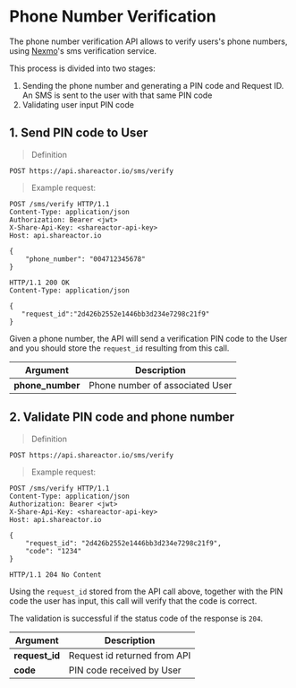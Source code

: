 # Phone Number Verification

The phone number verification API allows to verify users's phone numbers, using
[Nexmo](https://www.nexmo.com/products/verify)'s sms verification service.

This process is divided into two stages:

1. Sending the phone number and generating a PIN code and Request ID. An SMS is sent to the user with that same PIN code
2. Validating user input PIN code

## 1. Send PIN code to User

> Definition

```
POST https://api.shareactor.io/sms/verify
```

> Example request:

``` http
POST /sms/verify HTTP/1.1
Content-Type: application/json
Authorization: Bearer <jwt>
X-Share-Api-Key: <shareactor-api-key>
Host: api.shareactor.io

{
    "phone_number": "004712345678"
}
```

``` http
HTTP/1.1 200 OK
Content-Type: application/json

{
   "request_id":"2d426b2552e1446bb3d234e7298c21f9"
}
```

Given a phone number, the API will send a verification PIN code to the User and you should store the `request_id` resulting from this call.

Argument | Description
---------- | -------
**phone_number** | Phone number of associated User

## 2. Validate PIN code and phone number

> Definition

```
POST https://api.shareactor.io/sms/verify
```

> Example request:

``` http
POST /sms/verify HTTP/1.1
Content-Type: application/json
Authorization: Bearer <jwt>
X-Share-Api-Key: <shareactor-api-key>
Host: api.shareactor.io

{
    "request_id": "2d426b2552e1446bb3d234e7298c21f9",
    "code": "1234"
}
```

``` http
HTTP/1.1 204 No Content
```

Using the `request_id` stored from the API call above, together with the PIN code the user has input, this call will verify that the code is correct.

The validation is successful if the status code of the response is `204`.

Argument | Description
---------- | -------
**request_id** | Request id returned from API
**code** | PIN code received by User




